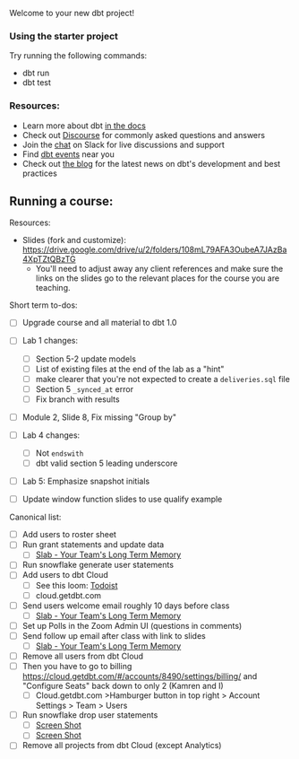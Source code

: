 Welcome to your new dbt project!

### Using the starter project

Try running the following commands:
- dbt run
- dbt test


### Resources:
- Learn more about dbt [in the docs](https://docs.getdbt.com/docs/introduction)
- Check out [Discourse](https://discourse.getdbt.com/) for commonly asked questions and answers
- Join the [chat](http://slack.getdbt.com/) on Slack for live discussions and support
- Find [dbt events](https://events.getdbt.com) near you
- Check out [the blog](https://blog.getdbt.com/) for the latest news on dbt's development and best practices

## Running a course:

Resources: 
* Slides (fork and customize): https://drive.google.com/drive/u/2/folders/108mL79AFA3OubeA7JAzBa4XpTZtQBzTG 
   * You'll need to adjust away any client references and make sure the links on the slides go to the relevant places for the course you are teaching.

Short term to-dos:
- [ ] Upgrade course and all material to dbt 1.0
- [ ] Lab 1 changes:
   - [ ] Section 5-2 update models
   - [ ] List of existing files at the end of the lab as a "hint"
   - [ ] make clearer that you're not expected to create a `deliveries.sql` file
   - [ ] Section 5 `_synced_at` error
   - [ ] Fix branch with results
- [ ] Module 2, Slide 8, Fix missing "Group by"
- [ ] Lab 4 changes:
   - [ ] Not `endswith`
   - [ ] dbt valid section 5 leading underscore
- [ ] Lab 5: Emphasize snapshot initials
- [ ] Update window function slides to use qualify example


Canonical list:
- [ ] Add users to roster sheet
- [ ] Run grant statements and update data
   - [ ]  [Slab - Your Team's Long Term Memory](https://emilie.slab.com/posts/code-to-run-before-i672pvcx)
- [ ] Run snowflake generate user statements
- [ ] Add users to dbt Cloud
   - [ ] See this loom: [Todoist](https://www.loom.com/share/c93b8f4daf9043b7b8e032794821c378)
   - [ ] cloud.getdbt.com
- [ ] Send users welcome email roughly 10 days before class
   - [ ] [Slab - Your Team's Long Term Memory](https://emilie.slab.com/posts/getting-started-data-engineering-with-dbt-amhsp8ah)
- [ ] Set up Polls in the Zoom Admin UI (questions in comments)
- [ ] Send follow up email after class with link to slides
   - [ ] [Slab - Your Team's Long Term Memory](https://emilie.slab.com/posts/follow-up-data-engineering-with-dbt-pdi4zpyb)
- [ ] Remove all users from dbt Cloud
- [ ] Then you have to go to billing https://cloud.getdbt.com/#/accounts/8490/settings/billing/ and "Configure Seats" back down to only 2 (Kamren and I)
   - [ ] Cloud.getdbt.com >Hamburger button in top right >  Account Settings > Team > Users
- [ ] Run snowflake drop user statements
   - [ ] [Screen Shot](https://www.loom.com/share/c34e57aef2954782bcc20ffd4a55b55f)
   - [ ] [Screen Shot](https://www.loom.com/share/82a26b77474d4f67a8833978fa92afe2)
- [ ] Remove all projects from dbt Cloud (except Analytics)
